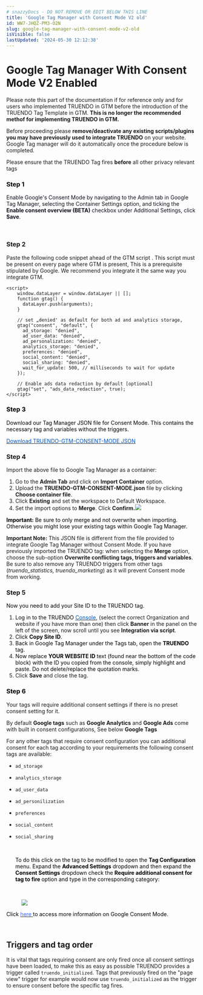 ```yaml
---
# snazzyDocs - DO NOT REMOVE OR EDIT BELOW THIS LINE
title: 'Google Tag Manager with Consent Mode V2 old'
id: WW7-JHQZ-PM3-O2N
slug: google-tag-manager-with-consent-mode-v2-old
isVisible: false
lastUpdated: '2024-05-30 12:12:38'
---
```

# Google Tag Manager With Consent Mode V2 Enabled

<div class="sd-callout" data-callout-type="tip"><p>Please note this part of the documentation if for reference only and for users who implemented TRUENDO in GTM before the introduction of the TRUENDO Tag Template in GTM. <strong>This is no longer the recommended methof for implementing TRUENDO in GTM.</strong></p></div>

<div class="sd-callout" data-callout-type="alert"><p>Before proceeding please <strong>remove/deactivate any existing scripts/plugins you may have previously used to integrate TRUENDO</strong> on your website. Google Tag manager will do it automatically once the procedure below is completed.</p></div>

<div class="sd-callout" data-callout-type="info"><p>Please ensure that the TRUENDO Tag fires <strong>before</strong> all other privacy relevant tags</p></div>

### <span style="color:rgb(0, 0, 0);">Step 1</span>

<span style="color:rgb(14, 16, 26);">Enable Google's Consent Mode by navigating to the Admin tab in Google Tag Manager, selecting the Container Settings option, and ticking the </span> **<span style="color:rgb(14, 16, 26);">Enable consent overview (BETA)</span>** <span style="color:rgb(14, 16, 26);">checkbox under Additional Settings, click </span> **<span style="color:rgb(14, 16, 26);">Save</span>**<span style="color:rgb(14, 16, 26);">.</span>

<br />

### Step 2

Paste the following code snippet ahead of the GTM script . This script must be present on every page where GTM is present, This is a prerequisite stipulated by Google. We recommend you integrate it the same way you integrate GTM.

```
<script>
    window.dataLayer = window.dataLayer || [];
    function gtag() {
      dataLayer.push(arguments);
    }

    // set „denied' as default for both ad and analytics storage,
    gtag("consent", "default", {
      ad_storage: "denied",
      ad_user_data: "denied",
      ad_personalization: "denied",
      analytics_storage: "denied",
      preferences: "denied",
      social_content: "denied",
      social_sharing: "denied",
      wait_for_update: 500, // milliseconds to wait for update
    });

    // Enable ads data redaction by default [optional]
    gtag("set", "ads_data_redaction", true);
</script>
```

### <span style="color:rgb(0, 0, 0);">Step 3</span>

<span style="color:rgb(0, 0, 0);"><span style="background-color:rgb(255, 255, 255);">Download our Tag Manager JSON file for Consent Mode. This contains the necessary tag and variables without the triggers.</span></span>

[<span style="color:rgb(0, 85, 187);"><span style="background-color:transparent;">Download TRUENDO-GTM-CONSENT-MODE JSON</span></span>](https://truendo-file-hosting.s3.eu-central-1.amazonaws.com/TRUENDO-GTM-CONSENT-MODE.json)

### Step 4

Import the above file to Google Tag Manager as a container:

1.  Go to the **Admin Tab** and click on **Import Container** option.
2.  Upload the **TRUENDO-GTM-CONSENT-MODE.json** file by clicking **Choose container file**.
3.  Click **Existing** and set the workspace to Default Workspace.
4.  Set the import options to **Merge**. Click **Confirm.**<img src="https://app.snazzydocs.com/storage/users/hEfI2V55cVTdM5ty/docs/G2IomO8914MUXZZJ/images/eBAEIoNsq6MSynpdJFpB.png">

<div class="sd-callout" data-callout-type="alert"><p><strong><span style="color:rgb(0, 0, 0);">Important:</span></strong><span style="color:rgb(0, 0, 0);"> Be sure to only merge and not overwrite when importing. Otherwise you might lose your existing tags within Google Tag Manager.</span></p></div>

<div class="sd-callout" data-callout-type="info"><p><strong>Important Note:</strong> This JSON file is different from the file provided to integrate Google Tag Manager without Consent Mode. If you have previously imported the TRUENDO tag: when selecting the <strong>Merge</strong> option, choose the sub-option <strong>Overwrite conflicting tags, triggers and variables</strong>. Be sure to also remove any TRUENDO triggers from other tags (<em>truendo_statistics, truendo_marketing</em>) as it will prevent Consent mode from working.</p></div>

### Step 5

<span style="color:rgb(0, 0, 0);"><span style="background-color:rgb(255, 255, 255);">Now you need to add your Site ID to the TRUENDO tag.</span></span>

1.  <span style="color:rgb(0, 0, 0);"><span style="background-color:rgb(255, 255, 255);">Log in to the TRUENDO </span></span> [<span style="color:rgb(0, 85, 187);"><span style="background-color:transparent;">Console</span></span>](https://console.truendo.com/), (select the correct Organization and website if you have more than one) then click **Banner** in the panel on the left of the screen, now scroll until you see **Integration via script**.
2.  <span style="color:rgb(0, 0, 0);"><span style="background-color:rgb(255, 255, 255);">Click </span></span> **<span style="color:rgb(0, 0, 0);"><span style="background-color:rgb(255, 255, 255);">Copy Site ID</span></span>**<span style="color:rgb(0, 0, 0);"><span style="background-color:rgb(255, 255, 255);">.</span></span>
3.  <span style="color:rgb(0, 0, 0);"><span style="background-color:rgb(255, 255, 255);">Back in Google Tag Manager under the Tags tab, open the </span></span> **<span style="color:rgb(0, 0, 0);"><span style="background-color:rgb(255, 255, 255);">TRUENDO</span></span>** <span style="color:rgb(0, 0, 0);"><span style="background-color:rgb(255, 255, 255);">tag.</span></span>
4.  <span style="color:rgb(0, 0, 0);"><span style="background-color:rgb(255, 255, 255);">Now replace </span></span> **<span style="color:rgb(0, 0, 0);"><span style="background-color:rgb(255, 255, 255);">YOUR WEBSITE ID</span></span>** <span style="color:rgb(0, 0, 0);"><span style="background-color:rgb(255, 255, 255);">text (found near the bottom of the code block) with the ID you copied from the console, simply highlight and paste. Do not delete/replace the quotation marks.</span></span>
5.  Click **Save** and close the tag.

### <span style="color:rgb(0, 0, 0);">Step 6</span>

Your tags will require additional consent settings if there is no preset consent setting for it<span style="color:rgb(0, 0, 0);">.</span>

<div class="sd-callout" data-callout-type="alert"><p>By default <strong>Google tags</strong> such as <strong>Google Analytics</strong> and <strong>Google Ads</strong> come with built in consent configurations, See below <strong>Google Tags</strong></p></div>

For any other tags that require consent configuration you can additional consent for each tag according to your requirements the following consent tags are available:

-   `ad_storage`
-   `analytics_storage`
-   `ad_user_data`
-   `ad_personilization`
-   `preferences`
-   `social_content`
-   `social_sharing`
    
    <br />
    
    <span style="color:rgb(0, 0, 0);">To do this click on the tag to be modified to open the </span> **<span style="color:rgb(0, 0, 0);">Tag Configuration</span>** <span style="color:rgb(0, 0, 0);">menu. Expand the </span> **<span style="color:rgb(0, 0, 0);">Advanced Settings</span>** <span style="color:rgb(0, 0, 0);">dropdown and then expand the </span> **<span style="color:rgb(0, 0, 0);">Consent Settings</span>** <span style="color:rgb(0, 0, 0);">dropdown check the </span> **<span style="color:rgb(0, 0, 0);">Require additional consent for tag to fire </span>** <span style="color:rgb(0, 0, 0);">option</span> <span style="color:rgb(0, 0, 0);">and type in the corresponding category:</span>
    

<br />

<figure><img src="https://app.snazzydocs.com/storage/users/hEfI2V55cVTdM5ty/docs/G2IomO8914MUXZZJ/images/mVDn4RnnA5rJUYTyGvfY.png"></figure>

<span style="color:rgb(0, 0, 0);">Click </span>[<span style="color:rgba(59,103,251,1);">here </span>](https://developers.google.com/tag-platform/devguides/consent)<span style="color:rgb(0, 0, 0);">to access more information on Google Consent Mode</span>.

<br />

## Triggers and tag order

It is vital that tags requiring consent are only fired once all consent settings have been loaded, to make this as easy as possible TRUENDO provides a trigger called `truendo_initialized`_._ Tags that previously fired on the "page view" trigger for example would now use `truendo_initialized` as the trigger to ensure consent before the specific tag fires.

<br />

<br />
